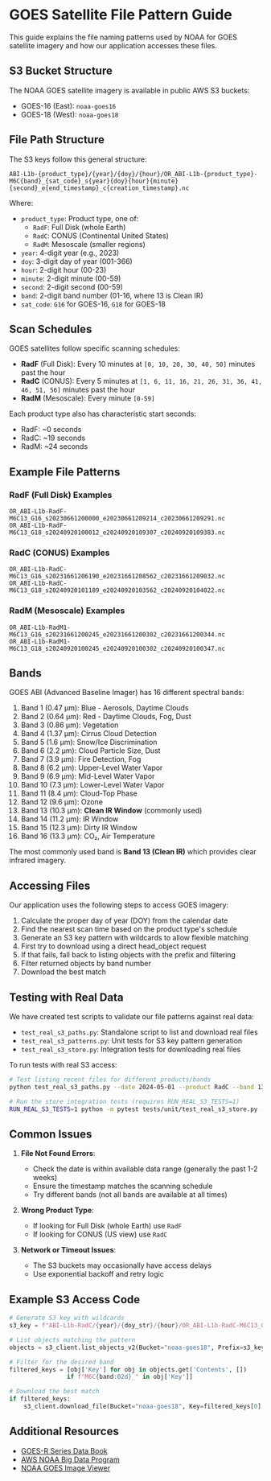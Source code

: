 # GOES Satellite File Pattern Guide

This guide explains the file naming patterns used by NOAA for GOES satellite imagery and how our application accesses these files.

## S3 Bucket Structure

The NOAA GOES satellite imagery is available in public AWS S3 buckets:

- GOES-16 (East): `noaa-goes16`
- GOES-18 (West): `noaa-goes18`

## File Path Structure

The S3 keys follow this general structure:

```
ABI-L1b-{product_type}/{year}/{doy}/{hour}/OR_ABI-L1b-{product_type}-M6C{band}_{sat_code}_s{year}{doy}{hour}{minute}{second}_e{end_timestamp}_c{creation_timestamp}.nc
```

Where:
- `product_type`: Product type, one of:
  - `RadF`: Full Disk (whole Earth)
  - `RadC`: CONUS (Continental United States)
  - `RadM`: Mesoscale (smaller regions)
- `year`: 4-digit year (e.g., 2023)
- `doy`: 3-digit day of year (001-366)
- `hour`: 2-digit hour (00-23)
- `minute`: 2-digit minute (00-59)
- `second`: 2-digit second (00-59)
- `band`: 2-digit band number (01-16, where 13 is Clean IR)
- `sat_code`: `G16` for GOES-16, `G18` for GOES-18

## Scan Schedules

GOES satellites follow specific scanning schedules:

- **RadF** (Full Disk): Every 10 minutes at `[0, 10, 20, 30, 40, 50]` minutes past the hour
- **RadC** (CONUS): Every 5 minutes at `[1, 6, 11, 16, 21, 26, 31, 36, 41, 46, 51, 56]` minutes past the hour
- **RadM** (Mesoscale): Every minute `[0-59]`

Each product type also has characteristic start seconds:
- RadF: ~0 seconds
- RadC: ~19 seconds
- RadM: ~24 seconds

## Example File Patterns

### RadF (Full Disk) Examples

```
OR_ABI-L1b-RadF-M6C13_G16_s20230661200000_e20230661209214_c20230661209291.nc
OR_ABI-L1b-RadF-M6C13_G18_s20240920100012_e20240920109307_c20240920109383.nc
```

### RadC (CONUS) Examples

```
OR_ABI-L1b-RadC-M6C13_G16_s20231661206190_e20231661208562_c20231661209032.nc
OR_ABI-L1b-RadC-M6C13_G18_s20240920101189_e20240920103562_c20240920104022.nc
```

### RadM (Mesoscale) Examples

```
OR_ABI-L1b-RadM1-M6C13_G16_s20231661200245_e20231661200302_c20231661200344.nc
OR_ABI-L1b-RadM1-M6C13_G18_s20240920100245_e20240920100302_c20240920100347.nc
```

## Bands

GOES ABI (Advanced Baseline Imager) has 16 different spectral bands:

1. Band 1 (0.47 μm): Blue - Aerosols, Daytime Clouds
2. Band 2 (0.64 μm): Red - Daytime Clouds, Fog, Dust
3. Band 3 (0.86 μm): Vegetation
4. Band 4 (1.37 μm): Cirrus Cloud Detection
5. Band 5 (1.6 μm): Snow/Ice Discrimination
6. Band 6 (2.2 μm): Cloud Particle Size, Dust
7. Band 7 (3.9 μm): Fire Detection, Fog
8. Band 8 (6.2 μm): Upper-Level Water Vapor
9. Band 9 (6.9 μm): Mid-Level Water Vapor
10. Band 10 (7.3 μm): Lower-Level Water Vapor
11. Band 11 (8.4 μm): Cloud-Top Phase
12. Band 12 (9.6 μm): Ozone
13. Band 13 (10.3 μm): **Clean IR Window** (commonly used)
14. Band 14 (11.2 μm): IR Window
15. Band 15 (12.3 μm): Dirty IR Window
16. Band 16 (13.3 μm): CO₂, Air Temperature

The most commonly used band is **Band 13 (Clean IR)** which provides clear infrared imagery.

## Accessing Files

Our application uses the following steps to access GOES imagery:

1. Calculate the proper day of year (DOY) from the calendar date
2. Find the nearest scan time based on the product type's schedule
3. Generate an S3 key pattern with wildcards to allow flexible matching
4. First try to download using a direct head_object request
5. If that fails, fall back to listing objects with the prefix and filtering
6. Filter returned objects by band number
7. Download the best match

## Testing with Real Data

We have created test scripts to validate our file patterns against real data:

- `test_real_s3_paths.py`: Standalone script to list and download real files
- `test_real_s3_patterns.py`: Unit tests for S3 key pattern generation
- `test_real_s3_store.py`: Integration tests for downloading real files

To run tests with real S3 access:

```bash
# Test listing recent files for different products/bands
python test_real_s3_paths.py --date 2024-05-01 --product RadC --band 13 --satellite GOES_18

# Run the store integration tests (requires RUN_REAL_S3_TESTS=1)
RUN_REAL_S3_TESTS=1 python -m pytest tests/unit/test_real_s3_store.py -v
```

## Common Issues

1. **File Not Found Errors**:
   - Check the date is within available data range (generally the past 1-2 weeks)
   - Ensure the timestamp matches the scanning schedule
   - Try different bands (not all bands are available at all times)

2. **Wrong Product Type**:
   - If looking for Full Disk (whole Earth) use `RadF`
   - If looking for CONUS (US view) use `RadC`

3. **Network or Timeout Issues**:
   - The S3 buckets may occasionally have access delays
   - Use exponential backoff and retry logic

## Example S3 Access Code

```python
# Generate S3 key with wildcards
s3_key = f"ABI-L1b-RadC/{year}/{doy_str}/{hour}/OR_ABI-L1b-RadC-M6C13_G18_s{year}{doy_str}{hour}{minute}*_e*_c*.nc"

# List objects matching the pattern
objects = s3_client.list_objects_v2(Bucket="noaa-goes18", Prefix=s3_key.split('*')[0])

# Filter for the desired band
filtered_keys = [obj['Key'] for obj in objects.get('Contents', [])
                if f"M6C{band:02d}_" in obj['Key']]

# Download the best match
if filtered_keys:
    s3_client.download_file(Bucket="noaa-goes18", Key=filtered_keys[0], Filename=output_path)
```

## Additional Resources

- [GOES-R Series Data Book](https://www.goes-r.gov/downloads/resources/documents/GOES-RSeriesDataBook.pdf)
- [AWS NOAA Big Data Program](https://registry.opendata.aws/noaa-goes/)
- [NOAA GOES Image Viewer](https://www.star.nesdis.noaa.gov/GOES/index.php)

